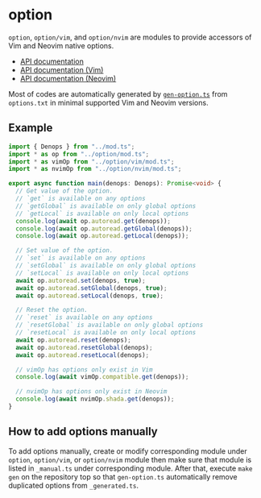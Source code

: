 # option

`option`, `option/vim`, and `option/nvim` are modules to provide accessors of
Vim and Neovim native options.

- [API documentation](https://doc.deno.land/https/deno.land/x/denops_std/option/mod.ts)
- [API documentation (Vim)](https://doc.deno.land/https/deno.land/x/denops_std/option/vim/mod.ts)
- [API documentation (Neovim)](https://doc.deno.land/https/deno.land/x/denops_std/option/nvim/mod.ts)

Most of codes are automatically generated by
[`gen-option.ts`](../../scripts/gen-option/gen-option.ts) from `options.txt` in
minimal supported Vim and Neovim versions.

## Example

```typescript
import { Denops } from "../mod.ts";
import * as op from "../option/mod.ts";
import * as vimOp from "../option/vim/mod.ts";
import * as nvimOp from "../option/nvim/mod.ts";

export async function main(denops: Denops): Promise<void> {
  // Get value of the option.
  // `get` is available on any options
  // `getGlobal` is available on only global options
  // `getLocal` is available on only local options
  console.log(await op.autoread.get(denops));
  console.log(await op.autoread.getGlobal(denops));
  console.log(await op.autoread.getLocal(denops));

  // Set value of the option.
  // `set` is available on any options
  // `setGlobal` is available on only global options
  // `setLocal` is available on only local options
  await op.autoread.set(denops, true);
  await op.autoread.setGlobal(denops, true);
  await op.autoread.setLocal(denops, true);

  // Reset the option.
  // `reset` is available on any options
  // `resetGlobal` is available on only global options
  // `resetLocal` is available on only local options
  await op.autoread.reset(denops);
  await op.autoread.resetGlobal(denops);
  await op.autoread.resetLocal(denops);

  // vimOp has options only exist in Vim
  console.log(await vimOp.compatible.get(denops));

  // nvimOp has options only exist in Neovim
  console.log(await nvimOp.shada.get(denops));
}
```

## How to add options manually

To add options manually, create or modify corresponding module under `option`,
`option/vim`, or `option/nvim` module then make sure that module is listed in
`_manual.ts` under corresponding module. After that, execute `make gen` on the
repository top so that `gen-option.ts` automatically remove duplicated options
from `_generated.ts`.
